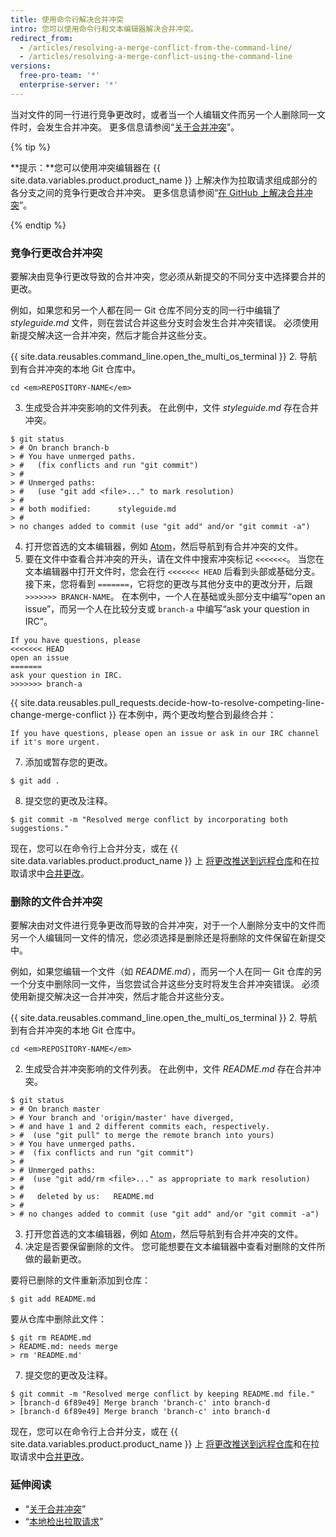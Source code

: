 ```yaml
---
title: 使用命令行解决合并冲突
intro: 您可以使用命令行和文本编辑器解决合并冲突。
redirect_from:
  - /articles/resolving-a-merge-conflict-from-the-command-line/
  - /articles/resolving-a-merge-conflict-using-the-command-line
versions:
  free-pro-team: '*'
  enterprise-server: '*'
---
```


当对文件的同一行进行竞争更改时，或者当一个人编辑文件而另一个人删除同一文件时，会发生合并冲突。 更多信息请参阅“[关于合并冲突](/articles/about-merge-conflicts/)”。

{% tip %}

**提示：**您可以使用冲突编辑器在 {{ site.data.variables.product.product_name }} 上解决作为拉取请求组成部分的各分支之间的竞争行更改合并冲突。 更多信息请参阅“[在 GitHub 上解决合并冲突](/articles/resolving-a-merge-conflict-on-github)”。

{% endtip %}

### 竞争行更改合并冲突

要解决由竞争行更改导致的合并冲突，您必须从新提交的不同分支中选择要合并的更改。

例如，如果您和另一个人都在同一 Git 仓库不同分支的同一行中编辑了 _styleguide.md_ 文件，则在尝试合并这些分支时会发生合并冲突错误。 必须使用新提交解决这一合并冲突，然后才能合并这些分支。

{{ site.data.reusables.command_line.open_the_multi_os_terminal }}
2. 导航到有合并冲突的本地 Git 仓库中。
  ```shell
  cd <em>REPOSITORY-NAME</em>
  ```
3. 生成受合并冲突影响的文件列表。 在此例中，文件 *styleguide.md* 存在合并冲突。
  ```shell
  $ git status
  > # On branch branch-b
  > # You have unmerged paths.
  > #   (fix conflicts and run "git commit")
  > #
  > # Unmerged paths:
  > #   (use "git add <file>..." to mark resolution)
  > #
  > # both modified:      styleguide.md
  > #
  > no changes added to commit (use "git add" and/or "git commit -a")
  ```
4. 打开您首选的文本编辑器，例如 [Atom](https://atom.io/)，然后导航到有合并冲突的文件。
5. 要在文件中查看合并冲突的开头，请在文件中搜索冲突标记 `<<<<<<<`。 当您在文本编辑器中打开文件时，您会在行 `<<<<<<< HEAD` 后看到头部或基础分支。 接下来，您将看到 `=======`，它将您的更改与其他分支中的更改分开，后跟 `>>>>>>> BRANCH-NAME`。 在本例中，一个人在基础或头部分支中编写“open an issue”，而另一个人在比较分支或 `branch-a` 中编写“ask your question in IRC”。

 ```
If you have questions, please
<<<<<<< HEAD
open an issue
=======
ask your question in IRC.
>>>>>>> branch-a
  ```
{{ site.data.reusables.pull_requests.decide-how-to-resolve-competing-line-change-merge-conflict }} 在本例中，两个更改均整合到最终合并：

  ```shell
  If you have questions, please open an issue or ask in our IRC channel if it's more urgent.
  ```
7. 添加或暂存您的更改。
  ```shell
  $ git add .
  ```
8. 提交您的更改及注释。
  ```shell
  $ git commit -m "Resolved merge conflict by incorporating both suggestions."
  ```

现在，您可以在命令行上合并分支，或在 {{ site.data.variables.product.product_name }} 上 [将更改推送到远程仓库](/articles/pushing-commits-to-a-remote-repository/)和在拉取请求中[合并更改](/articles/merging-a-pull-request/)。

### 删除的文件合并冲突

要解决由对文件进行竞争更改而导致的合并冲突，对于一个人删除分支中的文件而另一个人编辑同一文件的情况，您必须选择是删除还是将删除的文件保留在新提交中。

例如，如果您编辑一个文件（如 *README.md*），而另一个人在同一 Git 仓库的另一个分支中删除同一文件，当您尝试合并这些分支时将发生合并冲突错误。 必须使用新提交解决这一合并冲突，然后才能合并这些分支。

{{ site.data.reusables.command_line.open_the_multi_os_terminal }}
2. 导航到有合并冲突的本地 Git 仓库中。
  ```shell
  cd <em>REPOSITORY-NAME</em>
  ```
2. 生成受合并冲突影响的文件列表。 在此例中，文件 *README.md* 存在合并冲突。
  ```shell
  $ git status
  > # On branch master
  > # Your branch and 'origin/master' have diverged,
  > # and have 1 and 2 different commits each, respectively.
  > #  (use "git pull" to merge the remote branch into yours)
  > # You have unmerged paths.
  > #  (fix conflicts and run "git commit")
  > #
  > # Unmerged paths:
  > #  (use "git add/rm <file>..." as appropriate to mark resolution)
  > #
  > #   deleted by us:   README.md
  > #
  > # no changes added to commit (use "git add" and/or "git commit -a")
  ```
3. 打开您首选的文本编辑器，例如 [Atom](https://atom.io/)，然后导航到有合并冲突的文件。
6. 决定是否要保留删除的文件。 您可能想要在文本编辑器中查看对删除的文件所做的最新更改。

 要将已删除的文件重新添加到仓库：
  ```shell
  $ git add README.md
  ```
 要从仓库中删除此文件：
  ```shell
  $ git rm README.md
  > README.md: needs merge
  > rm 'README.md'
  ```
7. 提交您的更改及注释。
  ```shell
  $ git commit -m "Resolved merge conflict by keeping README.md file."
  > [branch-d 6f89e49] Merge branch 'branch-c' into branch-d
  > [branch-d 6f89e49] Merge branch 'branch-c' into branch-d
  ```

现在，您可以在命令行上合并分支，或在 {{ site.data.variables.product.product_name }} 上 [将更改推送到远程仓库](/articles/pushing-commits-to-a-remote-repository/)和在拉取请求中[合并更改](/articles/merging-a-pull-request/)。

### 延伸阅读

- “[关于合并冲突](/articles/about-merge-conflicts)”
- “[本地检出拉取请求](/articles/checking-out-pull-requests-locally/)”
